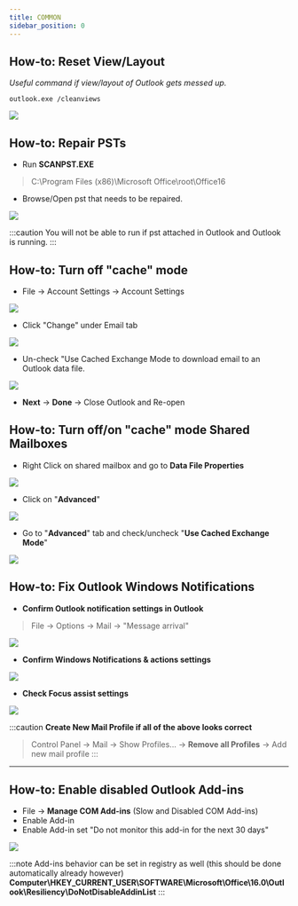 ```yaml
---
title: COMMON
sidebar_position: 0
---
```


## How-to: Reset View/Layout
*Useful command if view/layout of Outlook gets messed up.*
```
outlook.exe /cleanviews
```
![](https://i.imgur.com/q63aLNJ.png)

## How-to: Repair PSTs
- Run **SCANPST.EXE**
> C:\Program Files (x86)\Microsoft Office\root\Office16
- Browse/Open pst that needs to be repaired.

![](https://i.imgur.com/b1To12W.png)

:::caution
You will not be able to run if pst attached in Outlook and Outlook is running.
:::

## How-to: Turn off "cache" mode
- File -> Account Settings -> Account Settings

![](https://i.imgur.com/KrOiFPA.gif)

- Click "Change" under Email tab

![](https://i.imgur.com/s2hRTMR.png)

- Un-check "Use Cached Exchange Mode to download email to an Outlook data file.

![](https://i.imgur.com/uGZbYbi.png)

- **Next** -> **Done** -> Close Outlook and Re-open

## How-to: Turn off/on "cache" mode Shared Mailboxes
- Right Click on shared mailbox and go to **Data File Properties**

![](https://i.imgur.com/gLW2YE5.png)

- Click on "**Advanced**"

![](https://i.imgur.com/mk2w2qN.png)

- Go to "**Advanced**" tab and check/uncheck "**Use Cached Exchange Mode**"

![](https://i.imgur.com/6ALiCeO.png)

## How-to: Fix Outlook Windows Notifications
- **Confirm Outlook notification settings in Outlook**
> File -> Options -> Mail -> "Message arrival"

![](https://i.imgur.com/Kx1W09R.png)

- **Confirm Windows Notifications & actions settings**

![](https://i.imgur.com/oLPcn0I.png)

- **Check Focus assist settings**

![](https://i.imgur.com/ywNIwpk.png)

:::caution **Create New Mail Profile if all of the above looks correct**
> Control Panel -> Mail -> Show Profiles... -> **Remove all Profiles** -> Add new mail profile
:::
---

## How-to: Enable disabled Outlook Add-ins
- File -> **Manage COM Add-ins** (Slow and Disabled COM Add-ins)
- Enable Add-in
- Enable Add-in set "Do not monitor this add-in for the next 30 days"

![](https://i.imgur.com/NjKKF9n.png)

:::note
Add-ins behavior can be set in registry as well (this should be done automatically already however)
**Computer\HKEY_CURRENT_USER\SOFTWARE\Microsoft\Office\16.0\Outlook\Resiliency\DoNotDisableAddinList**
:::